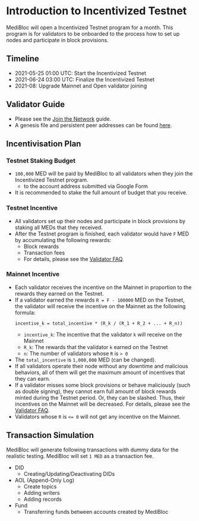 # Introduction to Incentivized Testnet

MediBloc will open a Incentivized Testnet program for a month.
This program is for validators to be onboarded to the process how to set up nodes and participate in block provisions.


## Timeline

- 2021-05-25 01:00 UTC: Start the Incentivized Testnet 
- 2021-06-24 03:00 UTC: Finalize the Incentivized Testnet 
- 2021-08: Upgrade Mainnet and Open validator joining


## Validator Guide

- Please see the [Join the Network](https://medibloc.gitbook.io/panacea-core/guide/join-the-network) guide.
- A genesis file and persistent peer addresses can be found [here](opentestnet-1).


## Incentivisation Plan

### Testnet Staking Budget

- `100,000` MED will be paid by MediBloc to all validators when they join the Incentivized Testnet program.
  - to the account address submitted via Google Form
- It is recommended to stake the full amount of budget that you receive.
  
### Testnet Incentive

- All validators set up their nodes and participate in block provisions by staking all MEDs that they received.
- After the Testnet program is finished, each validator would have `F` MED by accumulating the following rewards:
  - Block rewards
  - Transaction fees
  - For details, please see the [Validator FAQ](https://hub.cosmos.network/main/validators/validator-faq.html#what-is-the-incentive-to-stake).
  
### Mainnet Incentive

- Each validator receives the incentive on the Mainnet in proportion to the rewards they earned on the Testnet.
- If a validator earned the rewards `R = F - 100000` MED on the Testnet, the validator will receive the incentive on the Mainnet as the following formula:
  ```
  incentive_k = total_incentive * (R_k / (R_1 + R_2 + ... + R_n))
  ```
  - `incentive_k`: The incentive that the validator `k` will receive on the Mainnet
  - `R_k`: The rewards that the validator `k` earned on the Testnet
  - `n`: The number of validators whose `R` is `> 0`
- The `total_incentive` is `1,000,000` MED (can be changed).
- If all validators operate their node without any downtime and malicious behaviors, all of them will get the maximum amount of incentives that they can earn.
- If a validator misses some block provisions or behave maliciously (such as double signing), they cannot earn full amount of block rewards minted during the Testnet period. Or, they can be slashed. Thus, their incentives on the Mainnet will be decreased. For details, please see the [Validator FAQ](https://hub.cosmos.network/main/validators/validator-faq.html#what-are-the-slashing-conditions).
- Validators whose `R` is `<= 0` will not get any incentive on the Mainnet.


## Transaction Simulation

MediBloc will generate following transactions with dummy data for the realistic testing.
MediBloc will set `1 MED` as a transaction fee.

- DID
  - Creating/Updating/Deactivating DIDs
- AOL (Append-Only Log)
  - Create topics
  - Adding writers
  - Adding records
- Fund
  - Transferring funds between accounts created by MediBloc
